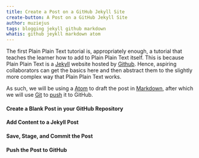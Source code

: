 ```yaml
---
title: Create a Post on a GitHub Jekyll Site
create-button: A Post on a GitHub Jekyll Site
author: muziejus
tags: blogging jekyll github markdown
whatis: github jeykll markdown atom
---
```


The first Plain Plain Text tutorial is, appropriately enough, a tutorial that
teaches the learner how to add to Plain Plain Text itself. This is because
Plain Plain Text is a [Jekyll](/whatis/jekyll) website hosted by
[Github](/whatis/github). Hence, aspiring collaborators can get the basics
here and then abstract them to the slightly more complex way that Plain Plain
Text works.

As such, we will be using a [Atom](/whatis/atom) to draft the post in
[Markdown](/whatis/markdown), after which we will use [Git](/whatis/git) to
[push](/whatis/pushing) it to GitHub.

#### Create a Blank Post in your GitHub Repository

#### Add Content to a Jekyll Post

#### Save, Stage, and Commit the Post

#### Push the Post to GitHub


